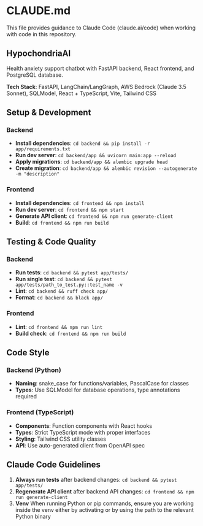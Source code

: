 # CLAUDE.md

This file provides guidance to Claude Code (claude.ai/code) when working with code in this repository.

## HypochondriaAI

Health anxiety support chatbot with FastAPI backend, React frontend, and PostgreSQL database.

**Tech Stack**: FastAPI, LangChain/LangGraph, AWS Bedrock (Claude 3.5 Sonnet), SQLModel, React + TypeScript, Vite, Tailwind CSS

## Setup & Development

### Backend
* **Install dependencies**: `cd backend && pip install -r app/requirements.txt`
* **Run dev server**: `cd backend/app && uvicorn main:app --reload`
* **Apply migrations**: `cd backend/app && alembic upgrade head`
* **Create migration**: `cd backend/app && alembic revision --autogenerate -m "description"`

### Frontend
* **Install dependencies**: `cd frontend && npm install`
* **Run dev server**: `cd frontend && npm start`
* **Generate API client**: `cd frontend && npm run generate-client`
* **Build**: `cd frontend && npm run build`

## Testing & Code Quality

### Backend
* **Run tests**: `cd backend && pytest app/tests/`
* **Run single test**: `cd backend && pytest app/tests/path_to_test.py::test_name -v`
* **Lint**: `cd backend && ruff check app/`
* **Format**: `cd backend && black app/`

### Frontend
* **Lint**: `cd frontend && npm run lint`
* **Build check**: `cd frontend && npm run build`

## Code Style

### Backend (Python)
* **Naming**: snake_case for functions/variables, PascalCase for classes
* **Types**: Use SQLModel for database operations, type annotations required

### Frontend (TypeScript)
* **Components**: Function components with React hooks
* **Types**: Strict TypeScript mode with proper interfaces
* **Styling**: Tailwind CSS utility classes
* **API**: Use auto-generated client from OpenAPI spec

## Claude Code Guidelines

1. **Always run tests** after backend changes: `cd backend && pytest app/tests/`
2. **Regenerate API client** after backend API changes: `cd frontend && npm run generate-client` 
2. **Venv** When running Python or pip commands, ensure you are working inside the venv either by activating or by using the path to the relevant Python binary